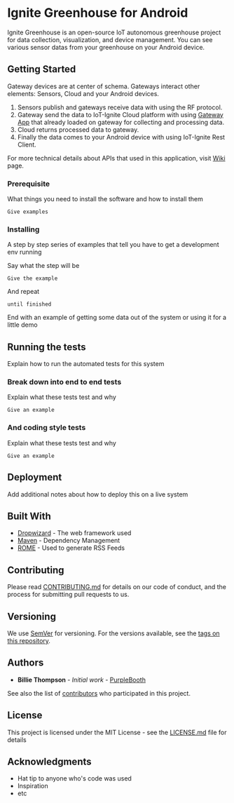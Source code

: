 # Ignite Greenhouse for Android
Ignite Greenhouse is an open-source IoT autonomous greenhouse project for data collection, visualization, and device management. You can see various sensor datas from your greenhouse on your Android device.

## Getting Started

Gateway devices are at center of schema. Gateways interact other elements: Sensors, Cloud and your Android devices.

1. Sensors publish and gateways receive data with using the RF protocol. 
2. Gateway send the data to IoT-Ignite Cloud platform with using [Gateway App](https://github.com/freeloki/GreenhousePrivate/wiki) that already loaded on gateway for collecting and processing data.
3. Cloud returns processed data to gateway. 
4. Finally the data comes to your Android device with using IoT-Ignite Rest Client.

For more technical details about APIs that used in this application, visit [Wiki](https://github.com/freeloki/GreenhousePrivate/wiki) page.

### Prerequisite

What things you need to install the software and how to install them

```
Give examples
```

### Installing

A step by step series of examples that tell you have to get a development env running

Say what the step will be

```
Give the example
```

And repeat

```
until finished
```

End with an example of getting some data out of the system or using it for a little demo

## Running the tests

Explain how to run the automated tests for this system

### Break down into end to end tests

Explain what these tests test and why

```
Give an example
```

### And coding style tests

Explain what these tests test and why

```
Give an example
```

## Deployment

Add additional notes about how to deploy this on a live system

## Built With

* [Dropwizard](http://www.dropwizard.io/1.0.2/docs/) - The web framework used
* [Maven](https://maven.apache.org/) - Dependency Management
* [ROME](https://rometools.github.io/rome/) - Used to generate RSS Feeds

## Contributing

Please read [CONTRIBUTING.md](https://gist.github.com/PurpleBooth/b24679402957c63ec426) for details on our code of conduct, and the process for submitting pull requests to us.

## Versioning

We use [SemVer](http://semver.org/) for versioning. For the versions available, see the [tags on this repository](https://github.com/your/project/tags). 

## Authors

* **Billie Thompson** - *Initial work* - [PurpleBooth](https://github.com/PurpleBooth)

See also the list of [contributors](https://github.com/your/project/contributors) who participated in this project.

## License

This project is licensed under the MIT License - see the [LICENSE.md](LICENSE.md) file for details

## Acknowledgments

* Hat tip to anyone who's code was used
* Inspiration
* etc
